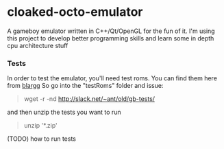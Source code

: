cloaked-octo-emulator
=====================

A gameboy emulator written in C++/Qt/OpenGL for the fun of it. I'm using this project to develop better programming skills and learn some in depth cpu architecture stuff


### Tests
In order to test the emulator, you'll need test roms. You can find them here from [blargg](http://slack.net/~ant/old/gb-tests/)
So go into the "testRoms" folder and issue:

> wget -r -nd http://slack.net/~ant/old/gb-tests/

and then unzip the tests you want to run

> unzip '*.zip'


(TODO) how to run tests

